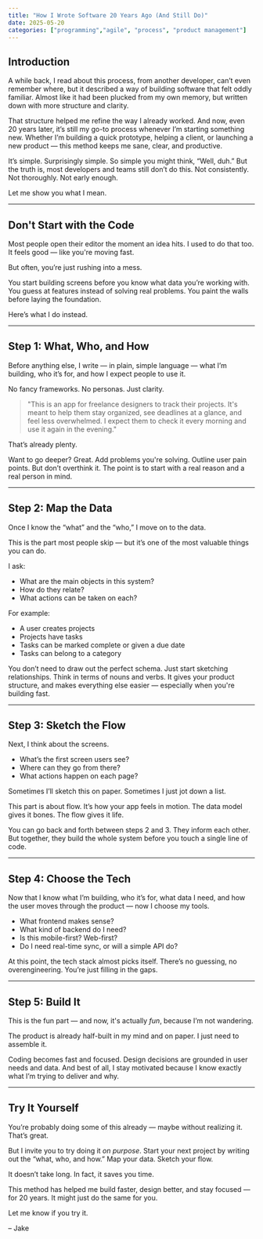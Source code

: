 ```yaml
---
title: "How I Wrote Software 20 Years Ago (And Still Do)"
date: 2025-05-20
categories: ["programming","agile", "process", "product management"]
---
```


## Introduction

A while back, I read about this process, from another developer, can’t even remember where, but it described a way of building software that felt oddly familiar. Almost like it had been plucked from my own memory, but written down with more structure and clarity.

That structure helped me refine the way I already worked. And now, even 20 years later, it’s still my go-to process whenever I’m starting something new. Whether I’m building a quick prototype, helping a client, or launching a new product — this method keeps me sane, clear, and productive.

It’s simple. Surprisingly simple. So simple you might think, “Well, duh.” But the truth is, most developers and teams still don’t do this. Not consistently. Not thoroughly. Not early enough.

Let me show you what I mean.

---

## Don't Start with the Code

Most people open their editor the moment an idea hits. I used to do that too. It feels good — like you're moving fast.

But often, you’re just rushing into a mess.

You start building screens before you know what data you’re working with. You guess at features instead of solving real problems. You paint the walls before laying the foundation.

Here’s what I do instead.

---

## Step 1: What, Who, and How

Before anything else, I write — in plain, simple language — what I’m building, who it’s for, and how I expect people to use it.

No fancy frameworks. No personas. Just clarity.

> "This is an app for freelance designers to track their projects. It's meant to help them stay organized, see deadlines at a glance, and feel less overwhelmed. I expect them to check it every morning and use it again in the evening."

That’s already plenty.

Want to go deeper? Great. Add problems you're solving. Outline user pain points. But don’t overthink it. The point is to start with a real reason and a real person in mind.

---

## Step 2: Map the Data

Once I know the “what” and the “who,” I move on to the data.

This is the part most people skip — but it’s one of the most valuable things you can do.

I ask:

- What are the main objects in this system?
- How do they relate?
- What actions can be taken on each?

For example:

- A user creates projects
- Projects have tasks
- Tasks can be marked complete or given a due date
- Tasks can belong to a category

You don’t need to draw out the perfect schema. Just start sketching relationships. Think in terms of nouns and verbs. It gives your product structure, and makes everything else easier — especially when you're building fast.

---

## Step 3: Sketch the Flow

Next, I think about the screens.

- What’s the first screen users see?
- Where can they go from there?
- What actions happen on each page?

Sometimes I’ll sketch this on paper. Sometimes I just jot down a list.

This part is about flow. It’s how your app feels in motion. The data model gives it bones. The flow gives it life.

You can go back and forth between steps 2 and 3. They inform each other. But together, they build the whole system before you touch a single line of code.

---

## Step 4: Choose the Tech

Now that I know what I’m building, who it’s for, what data I need, and how the user moves through the product — now I choose my tools.

- What frontend makes sense?
- What kind of backend do I need?
- Is this mobile-first? Web-first?
- Do I need real-time sync, or will a simple API do?

At this point, the tech stack almost picks itself. There’s no guessing, no overengineering. You’re just filling in the gaps.

---

## Step 5: Build It

This is the fun part — and now, it's actually *fun*, because I’m not wandering.

The product is already half-built in my mind and on paper. I just need to assemble it.

Coding becomes fast and focused. Design decisions are grounded in user needs and data. And best of all, I stay motivated because I know exactly what I’m trying to deliver and why.

---

## Try It Yourself

You’re probably doing some of this already — maybe without realizing it. That’s great.

But I invite you to try doing it *on purpose*. Start your next project by writing out the “what, who, and how.” Map your data. Sketch your flow.

It doesn’t take long. In fact, it saves you time.

This method has helped me build faster, design better, and stay focused — for 20 years. It might just do the same for you.

Let me know if you try it.

– Jake

